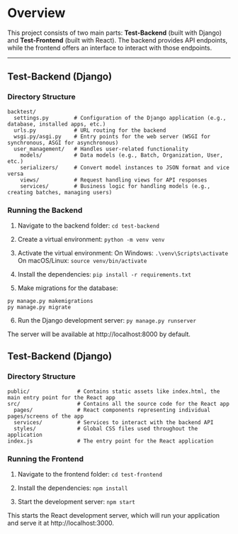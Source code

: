 # Overview
This project consists of two main parts: **Test-Backend** (built with Django) and **Test-Frontend** (built with React). The backend provides API endpoints, while the frontend offers an interface to interact with those endpoints.

---

## Test-Backend (Django)

### Directory Structure
```
backtest/
  settings.py        # Configuration of the Django application (e.g., database, installed apps, etc.)
  urls.py            # URL routing for the backend
  wsgi.py/asgi.py    # Entry points for the web server (WSGI for synchronous, ASGI for asynchronous)
  user_management/   # Handles user-related functionality
    models/          # Data models (e.g., Batch, Organization, User, etc.)
    serializers/     # Convert model instances to JSON format and vice versa
    views/           # Request handling views for API responses
    services/        # Business logic for handling models (e.g., creating batches, managing users)
```

### Running the Backend
1. Navigate to the backend folder:
```cd test-backend```

2. Create a virtual environment:
```python -m venv venv```

3. Activate the virtual environment:  On Windows: ```.\venv\Scripts\activate``` On macOS/Linux: ```source venv/bin/activate```

4. Install the dependencies: ```pip install -r requirements.txt```

5. Make migrations for the database:
```
py manage.py makemigrations
py manage.py migrate
```

6. Run the Django development server:
```py manage.py runserver```

The server will be available at http://localhost:8000 by default.

## Test-Backend (Django)

### Directory Structure
```
public/               # Contains static assets like index.html, the main entry point for the React app
src/                  # Contains all the source code for the React app
  pages/              # React components representing individual pages/screens of the app
  services/           # Services to interact with the backend API
  styles/             # Global CSS files used throughout the application
index.js              # The entry point for the React application
```

### Running the Frontend
1. Navigate to the frontend folder:
``` cd test-frontend ```

2. Install the dependencies:
``` npm install ```

3. Start the development server:
``` npm start ```

This starts the React development server, which will run your application and serve it at http://localhost:3000.